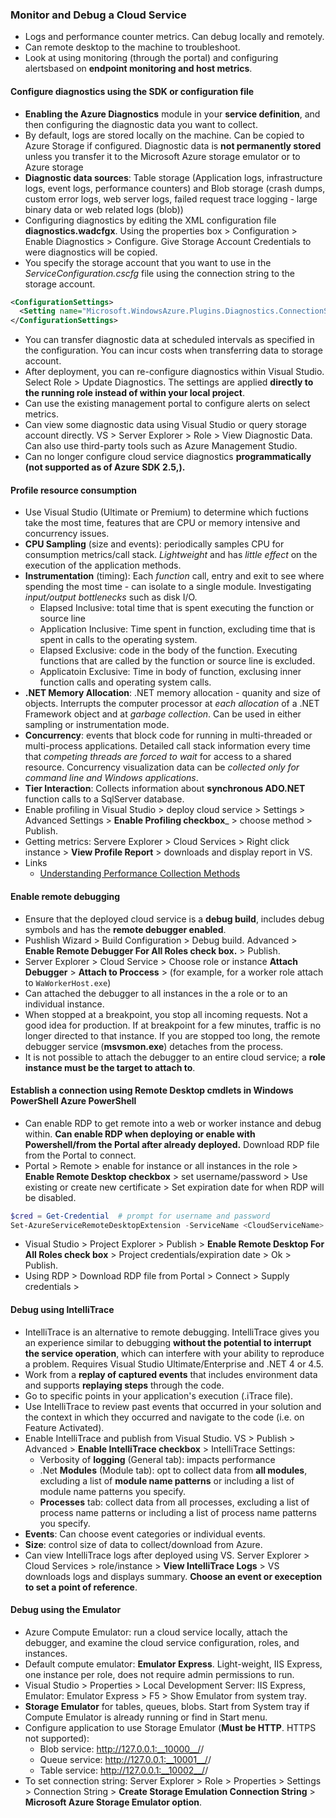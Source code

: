 ### Monitor and Debug a Cloud Service
  * Logs and performance counter metrics. Can debug locally and remotely.
  * Can remote desktop to the machine to troubleshoot.
  * Look at using monitoring (through the portal) and configuring alertsbased on __endpoint monitoring and host metrics__.

#### Configure diagnostics using the SDK or configuration file
  * __Enabling the Azure Diagnostics__ module in your __service definition__, and then configuring the diagnostic data you want to collect.
  * By default, logs are stored locally on the machine. Can be copied to Azure Storage if configured. Diagnostic data is __not permanently stored__ unless you transfer it to the Microsoft Azure storage emulator or to Azure storage
  * __Diagnostic data sources__: Table storage (Application logs, infrastructure logs, event logs, performance counters) and Blob storage (crash dumps, custom error logs, web server logs, failed request trace logging - large binary data or web related logs (blob))
  * Configuring diagnostics by editing the XML configuration file __diagnostics.wadcfgx__. Using the properties box > Configuration > Enable Diagnostics > Configure. Give Storage Account Credentials to were diagnostics will be copied. 
  * You specify the storage account that you want to use in the _ServiceConfiguration.cscfg_ file using the connection string to the storage account.

  ```xml
  <ConfigurationSettings>
    <Setting name="Microsoft.WindowsAzure.Plugins.Diagnostics.ConnectionString" value="UseDevelopmentStorage=true" />
  </ConfigurationSettings>
  ```

  * You can transfer diagnostic data at scheduled intervals as specified in the configuration. You can incur costs when transferring data to storage account.
  * After deployment, you can re-configure diagnostics within Visual Studio. Select Role > Update Diagnostics. The settings are applied __directly to the running role instead of within your local project__.
  * Can use the existing management portal to configure alerts on select metrics.
  * Can view some diagnostic data using Visual Studio or query storage account directly. VS > Server Explorer > Role > View Diagnostic Data. Can also use third-party tools such as Azure Management Studio.
  * Can no longer configure cloud service diagnostics __programmatically (not supported as of Azure SDK 2.5,).__

#### Profile resource consumption
  * Use Visual Studio (Ultimate or Premium) to determine which fuctions take the most time, features that are CPU or memory intensive and concurrency issues.
  * __CPU Sampling__ (size and events): periodically samples CPU for consumption metrics/call stack. _Lightweight_ and has _little effect_ on the execution of the application methods.
  * __Instrumentation__ (timing): Each _function_ call, entry and exit to see where spending the most time - can isolate to a single module. Investigating _input/output bottlenecks_ such as disk I/O.
    - Elapsed Inclusive:  total time that is spent executing the function or source line
    - Application Inclusive: Time spent in function, excluding time that is spent in calls to the operating system.
    - Elapsed Exclusive: code in the body of the function. Executing functions that are called by the function or source line is excluded.
    - Applicatoin Exclusive: Time in body of function, exclusing inner function calls and operating system calls.
  * __.NET Memory Allocation__: .NET memory allocation - quanity and size of objects. Interrupts the computer processor at _each allocation_ of a .NET Framework object and at _garbage collection_. Can be used in either sampling or instrumentation mode.
  * __Concurrency__: events that block code for running in multi-threaded or multi-process applications. Detailed call stack information every time that _competing threads are forced to wait_ for access to a shared resource. Concurrency visualization data can be _collected only for command line and Windows applications_.
  * __Tier Interaction__: Collects information about __synchronous ADO.NET__ function calls to a SqlServer database.
  * Enable profiling in Visual Studio > deploy cloud service > Settings > Advanced Settings > __Enable Profiling checkbox___ > choose method > Publish.
  * Getting metrics: Servere Explorer > Cloud Services > Right click instance > __View Profile Report__ > downloads and display report in VS.
  * Links
    - [Understanding Performance Collection Methods](https://msdn.microsoft.com/en-us/library/dd264994.aspx)

#### Enable remote debugging
  * Ensure that the deployed cloud service is a __debug build__, includes debug symbols and has the __remote debugger enabled__.
  * Pushlish Wizard > Build Configuration > Debug build. Advanced > __Enable Remote Debugger For All Roles check box.__ > Publish.
  * Server Explorer > Cloud Service > Choose role or instance __Attach Debugger__ > __Attach to Proccess__ > (for example, for a worker role attach to `WaWorkerHost.exe`)
  * Can attached the debugger to all instances in the a role or to an individual instance.
  * When stopped at a breakpoint, you stop all incoming requests. Not a good idea for production. If at breakpoint for a few minutes, traffic is no longer directed to that instance. If you are stopped too long, the remote debugger service (__msvsmon.exe__) detaches from the process.
  * It is not possible to attach the debugger to an entire cloud service; a __role instance must be the target to attach to__.

#### Establish a connection using Remote Desktop cmdlets in Windows PowerShell Azure PowerShell
  * Can enable RDP to get remote into a web or worker instance and debug within. __Can enable RDP when deploying or enable with Powershell/from the Portal after already deployed.__ Download RDP file from the Portal to connect.
  * Portal > Remote > enable for instance or all instances in the role > __Enable Remote Desktop checkbox__ > set username/password > Use existing or create new certificate > Set expiration date for when RDP will be disabled.

  ```powershell
  $cred = Get-Credential  # prompt for username and password
  Set-AzureServiceRemoteDesktopExtension -ServiceName <CloudServiceName> -Credential $cred
  ```
  * Visual Studio > Project Explorer > Publish > __Enable Remote Desktop For All Roles check box__ > Project credentials/expiration date > Ok > Publish.
  * Using RDP > Download RDP file from Portal > Connect > Supply credentials > 

#### Debug using IntelliTrace
  * IntelliTrace is an alternative to remote debugging. IntelliTrace gives you an experience similar to debugging __without the potential to interrupt the service operation__, which can interfere with your ability to reproduce a problem. Requires Visual Studio Ultimate/Enterprise and .NET 4 or 4.5.
  * Work from a __replay of captured events__ that includes environment data and supports __replaying steps__ through the code.
  * Go to specific points in your application's execution (.iTrace file).
  * Use IntelliTrace to review past events that occurred in your solution and the context in which they occurred and navigate to the code (i.e. on Feature Activated).
  * Enable IntelliTrace and publish from Visual Studio. VS > Publish > Advanced > __Enable IntelliTrace checkbox__ > IntelliTrace Settings:
    - Verbosity of __logging__ (General tab): impacts performance
    - .Net __Modules__ (Module tab): opt to collect data from __all modules__, excluding a list of __module name patterns__ or including a list of module name patterns you specify.
    - __Processes__ tab: collect data from all processes, excluding a list of process name patterns or including a list of process name patterns you specify.
  * __Events__: Can choose event categories or individual events.
  * __Size__: control size of data to collect/download from Azure.
  * Can view IntelliTrace logs after deployed using VS. Server Explorer > Cloud Services > role/instance > __View IntelliTrace Logs__ > VS downloads logs and displays summary. __Choose an event or exeception to set a point of reference__.

#### Debug using the Emulator
  * Azure Compute Emulator: run a cloud service locally, attach the debugger, and examine the cloud service configuration, roles, and instances.
  * Default compute emulator: __Emulator Express__. Light-weight, IIS Express, one instance per role, does not require admin permissions to run. 
  * Visual Studio > Properties > Local Development Server: IIS Express, Emulator: Emulator Express > F5 > Show Emulator from system tray.
  * __Storage Emulator__ for tables, queues, blobs. Start from System tray if Compute Emulator is already running or find in Start menu.
  * Configure application to use Storage Emulator (__Must be HTTP__. HTTPS not supported):
    - Blob service: http://127.0.0.1:__10000__/<account-name>/<resource-path>
    - Queue service: http://127.0.0.1:__10001__/<account-name>/<resource-path>
    - Table service: http://127.0.0.1:__10002__/<account-name>/<resource-path>
  * To set connection string: Server Explorer > Role > Properties > Settings > Connection String > __Create Storage Emulation Connection String__ > __Microsoft Azure Storage Emulator option__.

